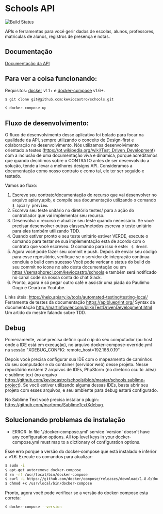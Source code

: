 # Schools API
[![Build Status](https://semaphoreci.com/api/v1/projects/16bb628a-54c3-4c20-b44d-7f3491caeceb/897346/shields_badge.svg)](https://semaphoreci.com/keviocastro/schools)

APIs e ferramentas para você gerir dados de escolas, alunos, professores, matriculas de alunos, registros de presença e notas.


## Documentação

<a href="http://docs.schoolsapi.apiary.io/" target="_blank">Documentação da API</a>

## Para ver a coisa funcionando:

Requisitos: [docker](https://docs.docker.com/v1.11/engine/installation/linux/ubuntulinux/) v1.1+ e [docker-compose](https://docs.docker.com/compose/install/) v1.6+.

```sh
$ git clone git@github.com:keviocastro/schools.git
```
```sh
$ docker-compose up
```

## Fluxo de desenvolvimento:

O fluxo de desenvolvimento desse aplicativo foi bolado para focar na qualidade da API, sempre utilizando o conceito de Design-first e colaboração no desenvolvimento.
Nós utilizamos desenvolvimento orientado a testes (https://pt.wikipedia.org/wiki/Test_Driven_Development) com a inclusão de uma documentação viva e dinamica, porque acreditamos que quando decidimos sobre o CONTRATO antes de ser desenvolvido a solução, tende a levar a melhores designs API.
Consideramos a documentação como nosso contrato e como tal, ele ter ser seguido e testado.

Vamos ao fluxo:

1. Escreve seu contrato/documentação do recurso que vai desenvolver no arquivo apiary.apib, e compile sua documentação utilizando o comando ``` $ apiary preview```.
2. Escreva seu teste unitário no diretório testes/ para a ação do controllador que vai implementar seu recurso.
3. Desenvolva o recurso e atualize seu teste quando necessário. Se você precisar desenvolver outras classes/metodos escreva o teste unitário para eles também utilizando TDD.
4. Quando estiver pronto e seu teste unitário estiver VERDE, execute o comando para testar se sua implementação esta de acordo com o contrato que você escreveu. O comando para isso é este: ``` $ dredd```.
5. Agora você pode fazer seu commit e push. Depois de enviar seu código para esse repositório, verifique se o servidor de integração continua concluiu o build com sucesso Você pode vericar o status do build do seu commit no icone no alto desta documentação ou em https://semaphoreci.com/keviocastro/schools e também será notificado no canal code na nossa conta do chat Slack. 
6. Pronto, agora é só pegar outro café e assistir uma piada do Paulinho Gogó e Ceará no Youtube. 


Links úteis:
https://help.apiary.io/tools/automated-testing/testing-local/ Ferramenta de testes da documentação
https://apiblueprint.org/ Syntax da documentação
http://martinfowler.com/bliki/TestDrivenDevelopment.html Um artido do mestre falando sobre TDD.

## Debug

Primeiramente, você precisa definir qual o ip do seu computador (ou host onde a IDE está em execução), no arquivo docker-compose-override.yml na sessão "XDEBUG_CONFIG: remote_host=192.168.0.19".

Depois você precisa configurar sua IDE com o mapeamento de caminhos do seu computador e do container (servidor web) desse projeto. Nesse repositório existem 2 arquivos de IDEs, PhpStorm (no diretorio oculto .idea) e sublime text (no arquivo https://github.com/keviocastro/schools/blob/master/schools.sublime-project). Se você estiver utilizando alguma dessas IDEs, basta abrir seu projeto com esses arquivos, e seu ambiente para debug estará configurado.

No Sublime Text você precisa instalar o plugin: https://github.com/martomo/SublimeTextXdebug.

## Solucionando problemas de instalação

- ERROR: In file './docker-compose.yml' service 'version' doesn't have any configuration options. All top level keys in your docker-compose.yml must map to a dictionary of configuration options.

Esse erro porque a versão do docker-compose que está instalado é inferior  a v1.6.
Execute os comandos para atualizar:

```sh
$ sudo -i
$ apt-get autoremove docker-compose
$ rm -rf /usr/local/bin/docker-compose
$ curl -L https://github.com/docker/compose/releases/download/1.8.0/docker-compose-`uname -s`-`uname -m` > /usr/local/bin/docker-compose
$ chmod +x /usr/local/bin/docker-compose
```

Pronto, agora você pode verificar se a versão do docker-compose esta correta:

```sh
$ docker-compose --version
```
